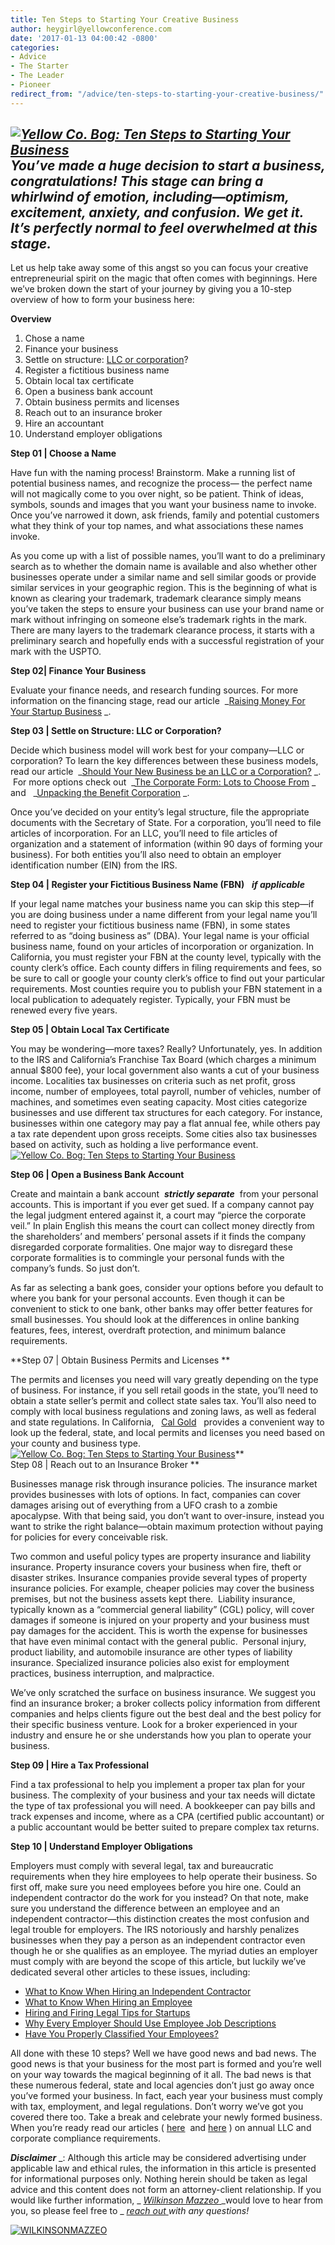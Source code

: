 ```yaml
---
title: Ten Steps to Starting Your Creative Business
author: heygirl@yellowconference.com
date: '2017-01-13 04:00:42 -0800'
categories:
- Advice
- The Starter
- The Leader
- Pioneer
redirect_from: "/advice/ten-steps-to-starting-your-creative-business/"
---
```


## _**[![Yellow Co. Bog: Ten Steps to Starting Your Business](http://yellowconference.com/wp-content/uploads/2017/01/ValerieDenisePhotos-66.jpg)](http://yellowconference.com/wp-content/uploads/2017/01/ValerieDenisePhotos-66.jpg)You’ve made a huge decision to start a business, congratulations! This stage can bring a whirlwind of emotion, including—optimism, excitement, anxiety, and confusion. We get it. It’s perfectly normal to feel overwhelmed at this stage.**_

Let us help take away some of this angst so you can focus your creative entrepreneurial spirit on the magic that often comes with beginnings. Here we’ve broken down the start of your journey by giving you a 10-step overview of how to form your business here:

**Overview**

1.  Chose a name
2.  Finance your business
3.  Settle on structure: [LLC or corporation](http://yellowconference.com/2016/10/17/so-whats-a-b-corp-and-should-my-business-be-one/)?
4.  Register a fictitious business name
5.  Obtain local tax certificate
6.  Open a business bank account
7.  Obtain business permits and licenses
8.  Reach out to an insurance broker
9.  Hire an accountant
10.  Understand employer obligations

**Step 01 | Choose a Name**

Have fun with the naming process! Brainstorm. Make a running list of potential business names, and recognize the process— the perfect name will not magically come to you over night, so be patient. Think of ideas, symbols, sounds and images that you want your business name to invoke. Once you’ve narrowed it down, ask friends, family and potential customers what they think of your top names, and what associations these names invoke.

As you come up with a list of possible names, you’ll want to do a preliminary search as to whether the domain name is available and also whether other businesses operate under a similar name and sell similar goods or provide similar services in your geographic region. This is the beginning of what is known as clearing your trademark, trademark clearance simply means you’ve taken the steps to ensure your business can use your brand name or mark without infringing on someone else’s trademark rights in the mark. There are many layers to the trademark clearance process, it starts with a preliminary search and hopefully ends with a successful registration of your mark with the USPTO.

**Step 02| Finance Your Business**

Evaluate your finance needs, and research funding sources. For more information on the financing stage, read our article  _[Raising Money For Your Startup Business](https://wilkinsonmazzeo.com/raising-money-business/) _.

**Step 03 | Settle on Structure: LLC or Corporation?**

Decide which business model will work best for your company—LLC or corporation? To learn the key differences between these business models, read our article  _[Should Your New Business be an LLC or a Corporation?](https://wilkinsonmazzeo.com/should-your-new-business-be-an-llc-or-a-corporation/) _.  For more options check out  _[The Corporate Form: Lots to Choose From](https://wilkinsonmazzeo.com/corporate-form-lots-choose/) _  and   _[Unpacking the Benefit Corporation](https://wilkinsonmazzeo.com/benefit-corporation-mission-driven-profit-seeking-business-entity-2/) _.

Once you’ve decided on your entity’s legal structure, file the appropriate documents with the Secretary of State. For a corporation, you’ll need to file articles of incorporation. For an LLC, you’ll need to file articles of organization and a statement of information (within 90 days of forming your business). For both entities you’ll also need to obtain an employer identification number (EIN) from the IRS.

**Step 04 | Register your Fictitious Business Name (FBN)**   **_if applicable_**

If your legal name matches your business name you can skip this step—if you are doing business under a name different from your legal name you’ll need to register your fictitious business name (FBN), in some states referred to as “doing business as” (DBA). Your legal name is your official business name, found on your articles of incorporation or organization. In California, you must register your FBN at the county level, typically with the county clerk’s office. Each county differs in filing requirements and fees, so be sure to call or google your county clerk’s office to find out your particular requirements. Most counties require you to publish your FBN statement in a local publication to adequately register. Typically, your FBN must be renewed every five years.

**Step 05 | Obtain Local Tax Certificate**

You may be wondering—more taxes? Really? Unfortunately, yes. In addition to the IRS and California’s Franchise Tax Board (which charges a minimum annual $800 fee), your local government also wants a cut of your business income. Localities tax businesses on criteria such as net profit, gross income, number of employees, total payroll, number of vehicles, number of machines, and sometimes even seating capacity. Most cities categorize businesses and use different tax structures for each category. For instance, businesses within one category may pay a flat annual fee, while others pay a tax rate dependent upon gross receipts. Some cities also tax businesses based on activity, such as holding a live performance event.[![Yellow Co. Bog: Ten Steps to Starting Your Business](http://yellowconference.com/wp-content/uploads/2017/01/ValerieDenisePhotos-80.jpg)](http://yellowconference.com/wp-content/uploads/2017/01/ValerieDenisePhotos-80.jpg)

**Step 06 | Open a Business Bank Account**

Create and maintain a bank account  **_strictly separate_**  from your personal accounts. This is important if you ever get sued. If a company cannot pay the legal judgment entered against it, a court may “pierce the corporate veil.” In plain English this means the court can collect money directly from the shareholders’ and members’ personal assets if it finds the company disregarded corporate formalities. One major way to disregard these corporate formalities is to commingle your personal funds with the company’s funds. So just don’t.

As far as selecting a bank goes, consider your options before you default to where you bank for your personal accounts. Even though it can be convenient to stick to one bank, other banks may offer better features for small businesses. You should look at the differences in online banking features, fees, interest, overdraft protection, and minimum balance requirements.

**Step 07 | Obtain Business Permits and Licenses **

The permits and licenses you need will vary greatly depending on the type of business. For instance, if you sell retail goods in the state, you’ll need to obtain a state seller’s permit and collect state sales tax. You’ll also need to comply with local business regulations and zoning laws, as well as federal and state regulations. In California,   [Cal Gold](http://www.calgold.ca.gov/)   provides a convenient way to look up the federal, state, and local permits and licenses you need based on your county and business type.[![Yellow Co. Bog: Ten Steps to Starting Your Business](http://yellowconference.com/wp-content/uploads/2017/01/ValerieDenisePhotos-82.jpg)](http://yellowconference.com/wp-content/uploads/2017/01/ValerieDenisePhotos-82.jpg)**  
Step 08 | Reach out to an Insurance Broker **

Businesses manage risk through insurance policies. The insurance market provides businesses with lots of options. In fact, companies can cover damages arising out of everything from a UFO crash to a zombie apocalypse. With that being said, you don’t want to over-insure, instead you want to strike the right balance—obtain maximum protection without paying for policies for every conceivable risk.

Two common and useful policy types are property insurance and liability insurance. Property insurance covers your business when fire, theft or disaster strikes. Insurance companies provide several types of property insurance policies. For example, cheaper policies may cover the business premises, but not the business assets kept there.  Liability insurance, typically known as a “commercial general liability” (CGL) policy, will cover damages if someone is injured on your property and your business must pay damages for the accident. This is worth the expense for businesses that have even minimal contact with the general public.  Personal injury, product liability, and automobile insurance are other types of liability insurance. Specialized insurance policies also exist for employment practices, business interruption, and malpractice.

We’ve only scratched the surface on business insurance. We suggest you find an insurance broker; a broker collects policy information from different companies and helps clients figure out the best deal and the best policy for their specific business venture. Look for a broker experienced in your industry and ensure he or she understands how you plan to operate your business.

**Step 09 | Hire a Tax Professional**

Find a tax professional to help you implement a proper tax plan for your business. The complexity of your business and your tax needs will dictate the type of tax professional you will need. A bookkeeper can pay bills and track expenses and income, where as a CPA (certified public accountant) or a public accountant would be better suited to prepare complex tax returns.

**Step 10 | Understand Employer Obligations**

Employers must comply with several legal, tax and bureaucratic requirements when they hire employees to help operate their business. So first off, make sure you need employees before you hire one. Could an independent contractor do the work for you instead? On that note, make sure you understand the difference between an employee and an independent contractor—this distinction creates the most confusion and legal trouble for employers. The IRS notoriously and harshly penalizes businesses when they pay a person as an independent contractor even though he or she qualifies as an employee. The myriad duties an employer must comply with are beyond the scope of this article, but luckily we’ve dedicated several other articles to these issues, including:

*   [What to Know When Hiring an Independent Contractor](http://wilkinsonmazzeo.com/what-to-know-when-hiring-an-independent-contractor-2/)
*   [What to Know When Hiring an Employee](http://wilkinsonmazzeo.com/know-hiring-employee/)
*   [Hiring and Firing Legal Tips for Startups](http://wilkinsonmazzeo.com/hiring-and-firing-legal-tips-for-startups/)
*   [Why Every Employer Should Use Employee Job Descriptions](http://wilkinsonmazzeo.com/720-2/)
*   [Have You Properly Classified Your Employees?](http://wilkinsonmazzeo.com/have-you-properly-classified-your-employees/)

All done with these 10 steps? Well we have good news and bad news. The good news is that your business for the most part is formed and you’re well on your way towards the magical beginning of it all. The bad news is that these numerous federal, state and local agencies don’t just go away once you’ve formed your business. In fact, each year your business must comply with tax, employment, and legal regulations. Don’t worry we’ve got you covered there too. Take a break and celebrate your newly formed business. When you’re ready read our articles ( [here](https://wilkinsonmazzeo.com/annual-profit-corporation-requirements/)  and [here](http://wilkinsonmazzeo.com/formed-llc-now/) ) on annual LLC and corporate compliance requirements.

**_Disclaimer_** _: Although this article may be considered advertising under applicable law and ethical rules, the information in this article is presented for informational purposes only. Nothing herein should be taken as legal advice and this content does not form an attorney-client relationship. If you would like further information, _ [_Wilkinson Mazzeo_ ](http://www.wilkinsonmazzeo.com/)_would love to hear from you, so please feel free to _ [_reach out_ ](https://mail.google.com/mail/u/0/?view=cm&fs=1&to=holler@wilkinsonmazzeo.com&tf=1)_with any questions!_

[![WILKINSONMAZZEO](http://yellowconference.com/wp-content/uploads/2016/02/WILKINSONMAZZEO.jpg)](https://wilkinsonmazzeo.com/)
